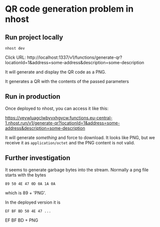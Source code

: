 # QR code generation problem in nhost

## Run project locally

```
nhost dev
```

Click URL:
http://localhost:1337/v1/functions/generate-qr?locationId=1&address=some-address&description=some-description

It will generate and display the QR code as a PNG.

It generates a QR with the contents of the passed parameters

## Run in production

Once deployed to nhost, you can access it like this:

https://veywluagclwbyvxhgycw.functions.eu-central-1.nhost.run/v1/generate-qr?locationId=1&address=some-address&description=some-description

It will generate _something_ and force to download. It looks like PNG, but we receive it as `application/octet` and the PNG content is not valid.

## Further investigation

It seems to generate garbage bytes into the stream. Normally a png file starts with the bytes

```
89 50 4E 47 0D 0A 1A 0A
```

which is 89 + 'PNG'.

In the deployed version it is

```
EF BF BD 50 4E 47 ...
```

EF BF BD + PNG
